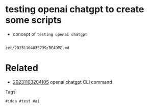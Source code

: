 # testing openai chatgpt to create some scripts

- concept of `testing openai chatgpt`

```
```

` zet/20231104035739/README.md `

# Related

- [20231103204105](/zet/20231103204105/README.md) openai chatgpt CLI command

Tags:

    #idea #test #ai

